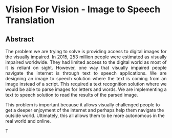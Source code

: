 # Vision For Vision - Image to Speech Translation

## Abstract

<p align="justify">The problem we are trying to solve is providing access to digital images for the visually impaired. In 2015, 253 million people were estimated as visually impaired worldwide. They had limited access to the digital world as most of it is reliant on sight. However, one way that visually impaired people navigate the internet is through text to speech applications. We are designing an image to speech solution where the text is coming from an image instead of a script. This required a text recognition solution where we would be able to parse images for letters and words. We are implementing a text to speech solution to read the results of the parsed image.

This problem is important because it allows visually challenged people to get a deeper enjoyment of the internet and perhaps help them navigate the outside world. Ultimately, this all allows them to be more autonomous in the real world and online.</p>T

